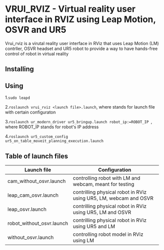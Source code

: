 # VRUI_RVIZ - Virtual reality user interface in RVIZ using Leap Motion, OSVR and UR5

Vrui_rviz is a virutal reality user interface in RViz that uses Leap Motion (LM) contrller, OSVR headset and UR5 robot to provide a way to have hands-free control of robot in virtual reality

## Installing

## Using

1.```sudo leapd ```

2.```roslaunch vrui_rviz <launch file>.launch```, where <launch file> stands for launch file with certain configuraton

3.```roslaunch ur_modern_driver ur5_bringup.launch robot_ip:=ROBOT_IP ```, where ROBOT_IP stands for robot's IP address

4.```roslaunch ur5_custom_config ur5_on_table_moveit_planning_execution.launch```


## Table of launch files

| Launch file  | Configuration |
| ------------- | ------------- |
| cam_without_osvr.launch  | controlling robot with LM and webcam, meant for testing  |
| leap_cam_osvr.launch  | contrilling physical robot in RViz using UR5, LM, webcam and OSVR  |
| leap_osvr.launch  | contrilling physical robot in RViz using UR5, LM and OSVR  |
| robot_without_osvr.launch  | contrilling physical robot in RViz using UR5 and LM  |
| without_osvr.launch  | controlling robot model in RViz using LM  |




